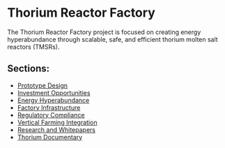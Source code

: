 # Thorium Reactor Factory

The Thorium Reactor Factory project is focused on creating energy hyperabundance through scalable, safe, and efficient thorium molten salt reactors (TMSRs).

## Sections:
- <a href="#" data-md="markdown/thorium-reactor/prototype-design.md" class="button">Prototype Design</a>
- <a href="#" data-md="markdown/thorium-reactor/investment.md" class="button">Investment Opportunities</a>
- <a href="#" data-md="markdown/thorium-reactor/energy-hyperabundance.md" class="button">Energy Hyperabundance</a>
- <a href="#" data-md="markdown/thorium-reactor/project-plans/infrastructure.md" class="button">Factory Infrastructure</a>
- <a href="#" data-md="markdown/thorium-reactor/project-plans/regulatory-compliance.md" class="button">Regulatory Compliance</a>
- <a href="#" data-md="markdown/thorium-reactor/vertical-farming.md" class="button">Vertical Farming Integration</a>
- <a href="#" data-md="markdown/thorium-reactor/research.md" class="button">Research and Whitepapers</a>
- <a href="#" data-md="markdown/thorium-reactor/thorium-documentary.md" class="button">Thorium Documentary</a>

